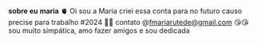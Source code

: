 **sobre eu maria**
🫀
Oi sou a Maria criei essa conta para no futuro causo precise para trabalho #2024 💪💪
contato @fmariarutede@gmail.com 😘😘
sou muito simpática, amo fazer amigos e sou dedicada 
